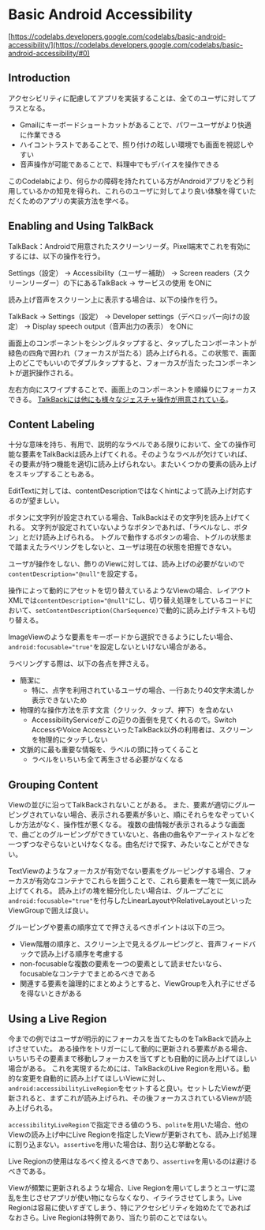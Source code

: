 # Basic Android Accessibility

[https://codelabs.developers.google.com/codelabs/basic-android-accessibility/](https://codelabs.developers.google.com/codelabs/basic-android-accessibility/#0)

## Introduction

アクセシビリティに配慮してアプリを実装することは、全てのユーザに対してプラスとなる。
  - Gmailにキーボードショートカットがあることで、パワーユーザがより快適に作業できる
  - ハイコントラストであることで、照り付けの眩しい環境でも画面を視認しやすい
  - 音声操作が可能であることで、料理中でもデバイスを操作できる

このCodelabにより、何らかの障碍を持たれている方がAndroidアプリをどう利用しているかの知見を得られ、これらのユーザに対してより良い体験を得ていただくためのアプリの実装方法を学べる。

## Enabling and Using TalkBack

TalkBack：Androidで用意されたスクリーンリーダ。Pixel端末でこれを有効にするには、以下の操作を行う。

Settings（設定） -> Accessibility（ユーザー補助） -> Screen readers（スクリーンリーダー）の下にあるTalkBack -> サービスの使用 をONに

読み上げ音声をスクリーン上に表示する場合は、以下の操作を行う。

TalkBack -> Settings（設定） -> Developer settings（デベロッパー向けの設定） -> Display speech output（音声出力の表示） をONに

画面上のコンポーネントをシングルタップすると、タップしたコンポーネントが緑色の四角で囲われ（フォーカスが当たる）読み上げられる。この状態で、画面上のどこでもいいのでダブルタップすると、フォーカスが当たったコンポーネントが選択操作される。

左右方向にスワイプすることで、画面上のコンポーネントを順繰りにフォーカスできる。
[TalkBackには他にも様々なジェスチャ操作が用意されている](https://support.google.com/accessibility/android/answer/6151827)。

## Content Labeling

十分な意味を持ち、有用で、説明的なラベルである限りにおいて、全ての操作可能な要素をTalkBackは読み上げてくれる。そのようなラベルが欠けていれば、その要素が持つ機能を適切に読み上げられない。またいくつかの要素の読み上げをスキップすることもある。

EditTextに対しては、contentDescriptionではなくhintによって読み上げ対応するのが望ましい。

ボタンに文字列が設定されている場合、TalkBackはその文字列を読み上げてくれる。
文字列が設定されていないようなボタンであれば、「ラベルなし、ボタン」とだけ読み上げられる。
トグルで動作するボタンの場合、トグルの状態まで踏まえたラベリングをしないと、ユーザは現在の状態を把握できない。

ユーザが操作をしない、飾りのViewに対しては、読み上げの必要がないので`contentDescription="@null"`を設定する。

操作によって動的にアセットを切り替えているようなViewの場合、レイアウトXMLでは`contentDescription="@null"`にし、切り替え処理をしているコードにおいて、`setContentDescription(CharSequence)`で動的に読み上げテキストも切り替える。

ImageViewのような要素をキーボードから選択できるようにしたい場合、`android:focusable="true"`を設定しないといけない場合がある。

ラベリングする際は、以下の各点を押さえる。
- 簡潔に
  - 特に、点字を利用されているユーザの場合、一行あたり40文字未満しか表示できないため
- 物理的な操作方法を示す文言（クリック、タップ、押下）を含めない
  - AccessibilityServiceがこの辺りの面倒を見てくれるので。Switch AccessやVoice AccessといったTalkBack以外の利用者は、スクリーンを物理的にタッチしない
- 文脈的に最も重要な情報を、ラベルの頭に持ってくること
  - ラベルをいちいち全て再生させる必要がなくなる

## Grouping Content

Viewの並びに沿ってTalkBackされないことがある。
また、要素が適切にグルーピングされていない場合、表示される要素が多いと、順にそれらをなぞっていくしか方法がなく、操作性が悪くなる。
複数の曲情報が表示されるような画面で、曲ごとのグルーピングができていないと、各曲の曲名やアーティストなどを一つずつなぞらないといけなくなる。曲名だけで探す、みたいなことができない。

TextViewのようなフォーカスが有効でない要素をグルーピングする場合、フォーカスが有効なコンテナでこれらを囲うことで、これら要素を一塊で一気に読み上げてくれる。
読み上げの塊を細分化したい場合は、グループごとに`android:focusable="true"`を付与したLinearLayoutやRelativeLayoutといったViewGroupで囲えば良い。

グルーピングや要素の順序立てで押さえるべきポイントは以下の三つ。
- View階層の順序と、スクリーン上で見えるグルーピングと、音声フィードバックで読み上げる順序を考慮する
- non-focusableな複数の要素を一つの要素として読ませたいなら、focusableなコンテナでまとめるべきである
- 関連する要素を論理的にまとめようとすると、ViewGroupを入れ子にせざるを得ないときがある

## Using a Live Region

今までの例ではユーザが明示的にフォーカスを当てたものをTalkBackで読み上げさせていた。
ある操作をトリガーにして動的に更新される要素がある場合、いちいちその要素まで移動しフォーカスを当てずとも自動的に読み上げてほしい場合がある。
これを実現するためには、TalkBackのLive Regionを用いる。動的な変更を自動的に読み上げてほしいViewに対し、`android:accessibilityLiveRegion`をセットすると良い。セットしたViewが更新されると、まずこれが読み上げられ、その後フォーカスされているViewが読み上げられる。

`accessibilityLiveRegion`で指定できる値のうち、`polite`を用いた場合、他のViewの読み上げ中にLive Regionを指定したViewが更新されても、読み上げ処理に割り込まない。`assertive`を用いた場合は、割り込む挙動となる。

Live Regionの使用はなるべく控えるべきであり、`assertive`を用いるのは避けるべきである。

Viewが頻繁に更新されるような場合、Live Regionを用いてしまうとユーザに混乱を生じさせアプリが使い物にならなくなり、イライラさせてしまう。Live Regionは容易に使いすぎてしまう、特にアクセシビリティを始めたてであればなおさら。Live Regionは特例であり、当たり前のことではない。